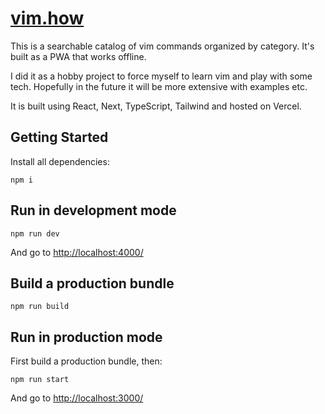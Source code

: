 # [vim.how](https://vim.how)

This is a searchable catalog of vim commands organized by category. It's built as a PWA that works offline.

I did it as a hobby project to force myself to learn vim and play with some tech. Hopefully in the future it will be more extensive with examples etc.

It is built using React, Next, TypeScript, Tailwind and hosted on Vercel.

## Getting Started

Install all dependencies:

```
npm i
```

## Run in development mode

```
npm run dev
```

And go to [http://localhost:4000/](http://localhost:4000/)

## Build a production bundle

```
npm run build
```

## Run in production mode

First build a production bundle, then:

```
npm run start
```

And go to [http://localhost:3000/](http://localhost:3000/)
